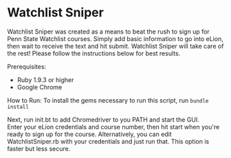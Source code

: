 Watchlist Sniper
================

Watchlist Sniper was created as a means to beat the rush to sign up for Penn State Watchlist courses.  Simply add basic information to go into eLion, then wait to receive the text and hit submit.  Watchlist Sniper will take care of the rest!  Please follow the instructions below for best results.

Prerequisites:
<ul>
<li>Ruby 1.9.3 or higher</li>
<li>Google Chrome</li>
</ul>

How to Run:
To install the gems necessary to run this script, run
```bundle install```

Next, run init.bt to add Chromedriver to you PATH and start the GUI.  
Enter your eLion credentials and course number, then hit start when you're ready to sign up for the course.
Alternatively, you can edit WatchlistSniper.rb with your credentials and just run that. This option is faster but less secure.
